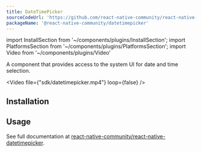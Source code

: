 ```yaml
---
title: DateTimePicker
sourceCodeUrl: 'https://github.com/react-native-community/react-native-datetimepicker'
packageName: '@react-native-community/datetimepicker'
---
```


import InstallSection from '~/components/plugins/InstallSection';
import PlatformsSection from '~/components/plugins/PlatformsSection';
import Video from '~/components/plugins/Video'

A component that provides access to the system UI for date and time selection.

<Video file={"sdk/datetimepicker.mp4"} loop={false} />

<PlatformsSection android emulator ios simulator />

## Installation

<InstallSection packageName="@react-native-community/datetimepicker" href="https://github.com/react-native-community/react-native-datetimepicker#linking" />

## Usage

See full documentation at [react-native-community/react-native-datetimepicker](https://github.com/react-native-community/react-native-datetimepicker).
